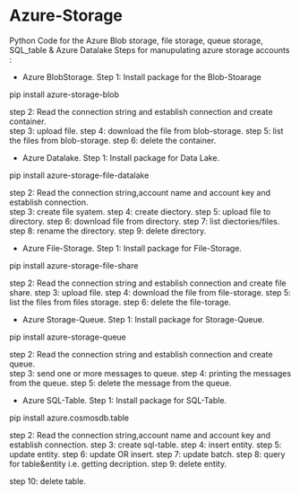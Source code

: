 # Azure-Storage
Python Code for the Azure Blob storage, file storage, queue storage, SQL_table &amp; Azure Datalake
Steps for manupulating azure storage accounts :

* Azure BlobStorage.
Step 1: Install package for the Blob-Stoarage

pip install azure-storage-blob

step 2: Read the connection string and establish connection and create container.	
step 3: upload file.
step 4: download the file from blob-storage.
step 5: list the files from blob-storage.
step 6: delete the container.

* Azure Datalake.
Step 1: Install package for Data Lake.

pip install azure-storage-file-datalake

step 2: Read the connection string,account name and account key and establish connection. 	
step 3: create file syatem. 
step 4: create diectory.
step 5: upload file to directory.
step 6: download file from directory.
step 7: list diectories/files.
step 8: rename the directory.
step 9: delete directory.

* Azure File-Storage.
Step 1: Install package for File-Storage.

pip install azure-storage-file-share

step 2: Read the connection string and establish connection and  create file share.	
step 3: upload file. 
step 4: download the file from file-storage.
step 5: list the files from files storage.
step 6: delete the file-torage.

* Azure Storage-Queue.
Step 1: Install package for Storage-Queue.

pip install azure-storage-queue

step 2: Read the connection string and establish connection and create queue.	
step 3: send one or more messages to queue.
step 4: printing the messages from the queue.
step 5: delete the message from the queue.

* Azure SQL-Table. 
Step 1: Install package for SQL-Table.

pip install azure.cosmosdb.table

step 2: Read the connection string,account name and account key and establish connection.
step 3: create sql-table.
step 4: insert entity.
step 5: update entity.
step 6: update OR insert.
step 7: update batch.
step 8: query for table&entity i.e. getting decription.
step 9: delete entity.

step 10: delete table.
